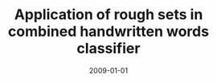 ---
# Documentation: https://wowchemy.com/docs/managing-content/

title: Application of rough sets in combined handwritten words classifier
subtitle: ''
summary: ''
authors:
- sas
- Andrzej Żołnierek
tags: []
categories: []
date: '2009-01-01'
lastmod: 2022-10-07T05:46:00Z
featured: false
draft: false

# Featured image
# To use, add an image named `featured.jpg/png` to your page's folder.
# Focal points: Smart, Center, TopLeft, Top, TopRight, Left, Right, BottomLeft, Bottom, BottomRight.
image:
  caption: ''
  focal_point: ''
  preview_only: false

# Projects (optional).
#   Associate this post with one or more of your projects.
#   Simply enter your project's folder or file name without extension.
#   E.g. `projects = ["internal-project"]` references `content/project/deep-learning/index.md`.
#   Otherwise, set `projects = []`.
projects: []
publishDate: '2022-10-07T05:45:59.494282Z'
publication_types:
- '6'
abstract: ''
publication: '*Computer recognition systems 3*'
doi: 10.1007/978-3-540-93905-4_60
---
